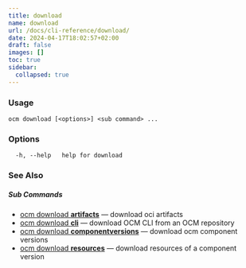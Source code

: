 ```yaml
---
title: download
name: download
url: /docs/cli-reference/download/
date: 2024-04-17T18:02:57+02:00
draft: false
images: []
toc: true
sidebar:
  collapsed: true
---
```

### Usage

```
ocm download [<options>] <sub command> ...
```

### Options

```
  -h, --help   help for download
```

### See Also



##### Sub Commands

* [ocm download <b>artifacts</b>](/docs/cli-reference/download/artifacts)	 &mdash; download oci artifacts
* [ocm download <b>cli</b>](/docs/cli-reference/download/cli)	 &mdash; download OCM CLI from an OCM repository
* [ocm download <b>componentversions</b>](/docs/cli-reference/download/componentversions)	 &mdash; download ocm component versions
* [ocm download <b>resources</b>](/docs/cli-reference/download/resources)	 &mdash; download resources of a component version

